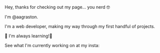 Hey, thanks for checking out my page... you nerd 🤓 

I'm @aagraston.

I'm a web developer, making my way through my first handful of projects.

🌠 I'm always learning!🌠

See what I'm currently working on at my insta: 

<!---
aagraston/aagraston is a ✨ special ✨ repository because its `README.md` (this file) appears on your GitHub profile.
You can click the Preview link to take a look at your changes.
--->
